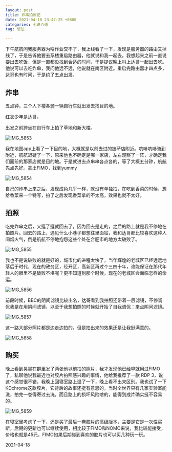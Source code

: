 ```yaml
---
layout: post
title: 炸串拍照记
date: 2021-04-18 23:47:25 +0800
categories: 七说八道
tag: 想法

---
```


下午航航问我服务器为啥作业交不了，我上线看了一下，发现是服务器的路由又掉线了，于是告诉他要去系楼重启路由器，他就说和我一起去。我想起来之前一直说要出去吃饭，但是一直都没找到合适的时间，于是提议晚上叫上达哥一起出去吃。他说可以去吃炸串，我问他远不远，他说就在南区附近。重启完路由器才四点多，达哥也有时间，于是约了五点出发。

## 炸串

五点钟，三个人下楼各骑一辆自行车就出发去找目的地。

红衣少年是达哥。

出发之前跨坐在自行车上拍了草地和新大楼。

![IMG_5853](https://jcxs2014.oss-cn-shanghai.aliyuncs.com/20210419004957.JPG)



我在地图app上看了一下目的地，大概就是以前去过的披萨店附近。吭哧吭哧骑到附近，航航迟疑了一下，原来他也不确定是哪一家店，左右观察了一阵，才确定我们面前的那家店就是目的地。于是就进去点串串各点各的，等了大概五分钟，航航先点先好。拿出FIMO，找到yummy

![IMG_5854](https://jcxs2014.oss-cn-shanghai.aliyuncs.com/20210419005037.JPG)



自己的炸串上来之后，发现成色几乎一样，就没有单独拍，在吃到香菜的时候，想给香菜来一个特写，拍了之后发现香菜拿的不太高，效果也就不太好。



## 拍照

吃完炸串之后，又逛了逛就回去了，因为回去是走的，之后的路上就是我不停地在拍照片。回去的路上，遇见什么小巷子都想往里面钻，我和达哥都比较喜欢这种人间烟火气，倒是航航不停地抱怨这些个处在合肥市的地方太破败了。

![IMG_5855](https://jcxs2014.oss-cn-shanghai.aliyuncs.com/20210419005124.JPG)

我也不是说破败的就是好的，城市化的进程太快了，当年辉煌的老城区已经远远地落后于时代，现在的政务区，经开区，高新区再过个三四十年，谁能保证在那代年轻人的眼里不是破败不堪呢？更不知道到那个时候，现在的老城区会面临怎样的命运。

![IMG_5856](https://jcxs2014.oss-cn-shanghai.aliyuncs.com/20210419005132.JPG)

前段时候，BBC的阴间滤镜比较出名，达哥看到我拍照还带着一层滤镜，不停调侃我是在用阴间滤镜，以至于我想拍照的时候就开始了自我调侃：来点阴间滤镜。

![IMG_5857](https://jcxs2014.oss-cn-shanghai.aliyuncs.com/20210419005207.JPG)

这一路大部分照片都是边走边拍的，但是拍出来的效果还是让我挺满意的。

![IMG_5858](https://jcxs2014.oss-cn-shanghai.aliyuncs.com/20210419005240.JPG)

## 购买

晚上看到昊昊在群里发了两张他以前拍的照片，我才发现他已经早就用过FIMO了，私聊他说我最近也对胶片拍照感兴趣的事情，他给我推荐了一款 RDP 3，说这个感觉很不错，我晚上回寝室路上湿了一下，晚上看不出来区别。我也试了一下KDchrome这款胶片，它背后的故事还挺有意思的，当时全世界只有几家实验室能洗，拍完一卷得寄过去洗，而且路上的损坏风险啥的，能得到成片确实挺不容易的。

![IMG_5859](https://jcxs2014.oss-cn-shanghai.aliyuncs.com/20210419005258.JPG)

在寝室里考虑了一下，还是买了最后一卷胶片的高级版本，主要是它是一次性买断，后期的更新也可以继续使用，相比较于FIMO和NOMO来说，我比较能接受，价格也就是45元，FIMO如果后期碰到喜欢的胶片也可以买几种玩一玩。

2021-04-18